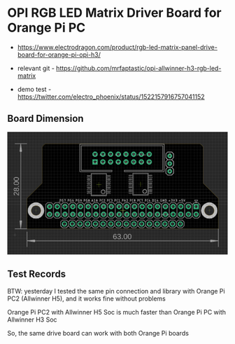 


# OPI RGB LED Matrix Driver Board for Orange Pi PC

- https://www.electrodragon.com/product/rgb-led-matrix-panel-drive-board-for-orange-pi-opi-h3/

- relevant git - https://github.com/mrfaptastic/opi-allwinner-h3-rgb-led-matrix

- demo test - https://twitter.com/electro_phoenix/status/1522157916757041152


## Board Dimension

![](03-46-21-05-03-2023.png)


## Test Records

BTW: yesterday I tested the same pin connection and library with Orange Pi PC2 (Allwinner H5), and it works fine without problems

Orange Pi PC2 with Allwinner H5 Soc is much faster than Orange Pi PC with Allwinner H3 Soc

So, the same drive board can work with both Orange Pi boards
